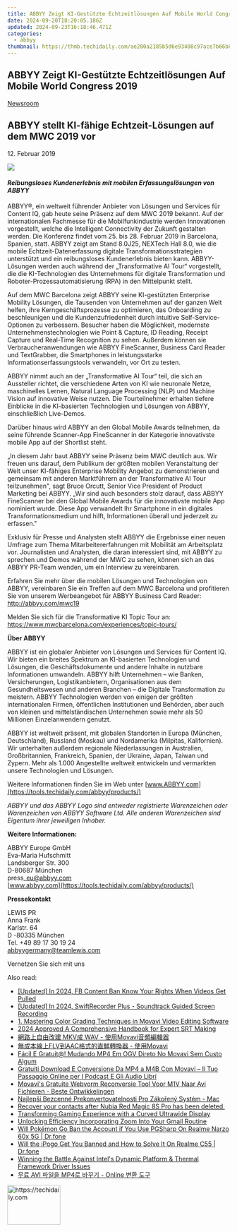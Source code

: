 ```yaml
---
title: ABBYY Zeigt KI-Gestützte Echtzeitlösungen Auf Mobile World Congress 2019
date: 2024-09-20T18:20:05.186Z
updated: 2024-09-23T16:18:46.471Z
categories:
  - abbyy
thumbnail: https://thmb.techidaily.com/ae200a2185b5d6e93408c97ace7b66b8254fa867626e84f986d0cc30e800ea8d.jpg
---
```


## ABBYY Zeigt KI-Gestützte Echtzeitlösungen Auf Mobile World Congress 2019

[Newsroom](https://tools.techidaily.com/abbyy/products/)

## ABBYY stellt KI-fähige Echtzeit-Lösungen auf dem MWC 2019 vor

12\. Februar 2019

![](https://content.abbyy.com/-/media/project/abbyy/abbyy/branchtemplates/shutterstock_1272462163_1296-x-729.jpg?h=729&iar=0&w=1296)

#### _Reibungsloses Kundenerlebnis mit mobilen Erfassungslösungen von ABBYY_ 

ABBYY®, ein weltweit führender Anbieter von Lösungen und Services für Content IQ, gab heute seine Präsenz auf dem MWC 2019 bekannt. Auf der internationalen Fachmesse für die Mobilfunkindustrie werden Innovationen vorgestellt, welche die Intelligent Connectivity der Zukunft gestalten werden. Die Konferenz findet vom 25\. bis 28\. Februar 2019 in Barcelona, Spanien, statt. ABBYY zeigt am Stand 8.0J25, NEXTech Hall 8.0, wie die mobile Echtzeit-Datenerfassung digitale Transformationsstrategien unterstützt und ein reibungsloses Kundenerlebnis bieten kann. ABBYY-Lösungen werden auch während der „Transformative AI Tour“ vorgestellt, die die KI-Technologien des Unternehmens für digitale Transformation und Roboter-Prozessautomatisierung (RPA) in den Mittelpunkt stellt.

Auf dem MWC Barcelona zeigt ABBYY seine KI-gestützten Enterprise Mobility Lösungen, die Tausenden von Unternehmen auf der ganzen Welt helfen, ihre Kerngeschäftsprozesse zu optimieren, das Onboarding zu beschleunigen und die Kundenzufriedenheit durch intuitive Self-Service-Optionen zu verbessern. Besucher haben die Möglichkeit, modernste Unternehmenstechnologien wie Point & Capture, ID Reading, Receipt Capture und Real-Time Recognition zu sehen. Außerdem können sie Verbraucheranwendungen wie ABBYY FineScanner, Business Card Reader und TextGrabber, die Smartphones in leistungsstarke Informationserfassungstools verwandeln, vor Ort zu testen.

ABBYY nimmt auch an der „Transformative AI Tour“ teil, die sich an Aussteller richtet, die verschiedene Arten von KI wie neuronale Netze, maschinelles Lernen, Natural Language Processing (NLP) und Machine Vision auf innovative Weise nutzen. Die Tourteilnehmer erhalten tiefere Einblicke in die KI-basierten Technologien und Lösungen von ABBYY, einschließlich Live-Demos.

Darüber hinaus wird ABBYY an den Global Mobile Awards teilnehmen, da seine führende Scanner-App FineScanner in der Kategorie innovativste mobile App auf der Shortlist steht.

„In diesem Jahr baut ABBYY seine Präsenz beim MWC deutlich aus. Wir freuen uns darauf, dem Publikum der größten mobilen Veranstaltung der Welt unser KI-fähiges Enterprise Mobility Angebot zu demonstrieren und gemeinsam mit anderen Marktführern an der Transformative AI Tour teilzunehmen", sagt Bruce Orcutt, Senior Vice President of Product Marketing bei ABBYY. „Wir sind auch besonders stolz darauf, dass ABBYY FineScanner bei den Global Mobile Awards für die innovativste mobile App nominiert wurde. Diese App verwandelt Ihr Smartphone in ein digitales Transformationsmedium und hilft, Informationen überall und jederzeit zu erfassen."

Exklusiv für Presse und Analysten stellt ABBYY die Ergebnisse einer neuen Umfrage zum Thema Mitarbeitererfahrungen mit Mobilität am Arbeitsplatz vor. Journalisten und Analysten, die daran interessiert sind, mit ABBYY zu sprechen und Demos während der MWC zu sehen, können sich an das ABBYY PR-Team wenden, um ein Interview zu vereinbaren.

Erfahren Sie mehr über die mobilen Lösungen und Technologien von ABBYY, vereinbaren Sie ein Treffen auf dem MWC Barcelona und profitieren Sie von unserem Werbeangebot für ABBYY Business Card Reader: http://abbyy.com/mwc19

Melden Sie sich für die Transformative KI Topic Tour an: <https://www.mwcbarcelona.com/experiences/topic-tours/>

**Über ABBYY**

ABBYY ist ein globaler Anbieter von Lösungen und Services für Content IQ. Wir bieten ein breites Spektrum an KI-basierten Technologien und Lösungen, die Geschäftsdokumente und andere Inhalte in nutzbare Informationen umwandeln. ABBYY hilft Unternehmen – wie Banken, Versicherungen, Logistikanbietern, Organisationen aus dem Gesundheitswesen und anderen Branchen – die Digitale Transformation zu meistern. ABBYY Technologien werden von einigen der größten internationalen Firmen, öffentlichen Institutionen und Behörden, aber auch von kleinen und mittelständischen Unternehmen sowie mehr als 50 Millionen Einzelanwendern genutzt.

ABBYY ist weltweit präsent, mit globalen Standorten in Europa (München, Deutschland), Russland (Moskau) und Nordamerika (Milpitas, Kalifornien). Wir unterhalten außerdem regionale Niederlassungen in Australien, Großbritannien, Frankreich, Spanien, der Ukraine, Japan, Taiwan und Zypern. Mehr als 1.000 Angestellte weltweit entwickeln und vermarkten unsere Technologien und Lösungen.

Weitere Informationen finden Sie im Web unter [www.ABBYY.com](https://tools.techidaily.com/abbyy/products/)

_ABBYY und das ABBYY Logo sind entweder registrierte Warenzeichen oder Warenzeichen von ABBYY Software Ltd. Alle anderen Warenzeichen sind Eigentum ihrer jeweiligen Inhaber._

  
**Weitere Informationen:**

ABBYY Europe GmbH  
Eva-Maria Hufschmitt  
Landsberger Str. 300  
D-80687 München  
press\_eu@abbyy.com  
[www.abbyy.com](https://tools.techidaily.com/abbyy/products/)

**Pressekontakt**

LEWIS PR  
Anna Frank  
Karlstr. 64  
D -80335 München  
Tel. +49 89 17 30 19 24  
[abbyygermany@teamlewis.com](https://tools.techidaily.com/abbyy/products/)

  
Vernetzen Sie sich mit uns

<ins class="adsbygoogle"
     style="display:block"
     data-ad-format="autorelaxed"
     data-ad-client="ca-pub-7571918770474297"
     data-ad-slot="1223367746"></ins>

<ins class="adsbygoogle"
     style="display:block"
     data-ad-client="ca-pub-7571918770474297"
     data-ad-slot="8358498916"
     data-ad-format="auto"
     data-full-width-responsive="true"></ins>

<span class="atpl-alsoreadstyle">Also read:</span>
<div><ul>
<li><a href="https://facebook-videos.techidaily.com/updated-in-2024-fb-content-ban-know-your-rights-when-videos-get-pulled/"><u>[Updated] In 2024, FB Content Ban Know Your Rights When Videos Get Pulled</u></a></li>
<li><a href="https://screen-recording.techidaily.com/updated-in-2024-swiftrecorder-plus-soundtrack-guided-screen-recording/"><u>[Updated] In 2024, SwiftRecorder Plus - Soundtrack Guided Screen Recording</u></a></li>
<li><a href="https://solve-marvelous.techidaily.com/1-mastering-color-grading-techniques-in-movavi-video-editing-software/"><u>1. Mastering Color Grading Techniques in Movavi Video Editing Software</u></a></li>
<li><a href="https://extra-resources.techidaily.com/2024-approved-a-comprehensive-handbook-for-expert-srt-making/"><u>2024 Approved A Comprehensive Handbook for Expert SRT Making</u></a></li>
<li><a href="https://solve-marvelous.techidaily.com/1726226530662-mkv-wav-movavi/"><u>網路上自由改建 MKV成 WAV - 使用Movavi音頻編輯器</u></a></li>
<li><a href="https://solve-marvelous.techidaily.com/1726218787890-flvaac-movavi/"><u>無成本線上FLV到AAC格式的直鮮轉換器 - 使用Movavi</u></a></li>
<li><a href="https://solve-marvelous.techidaily.com/facil-e-gratuit-mudando-mp4-em-ogv-direto-no-movavi-sem-custo-algum/"><u>Fácil E Gratuit@! Mudando MP4 Em OGV Direto No Movavi Sem Custo Algum</u></a></li>
<li><a href="https://solve-marvelous.techidaily.com/gratuiti-download-e-conversione-da-mp4-a-m4b-con-movavi-il-tuo-passaggio-online-per-i-podcast-e-gli-audio-libri/"><u>Gratuiti Download E Conversione Da MP4 a M4B Con Movavi – Il Tuo Passaggio Online per I Podcast E Gli Audio Libri</u></a></li>
<li><a href="https://solve-marvelous.techidaily.com/movavis-gratuite-webvorm-reconversie-tool-voor-m1v-naar-avi-fichieren-beste-ontwikkelingen/"><u>Movavi's Gratuite Webvorm Reconversie Tool Voor M1V Naar Avi Fichieren - Beste Ontwikkelingen</u></a></li>
<li><a href="https://solve-marvelous.techidaily.com/najlepsi-bezcenne-prekonvertovatelnosti-pro-zakoreny-system-mac/"><u>Najlepší Bezcenné Prekonvertovatelnosti Pro Zákořený Systém - Mac</u></a></li>
<li><a href="https://review-topics.techidaily.com/recover-your-contacts-after-nubia-red-magic-8s-pro-has-been-deleted-by-fonelab-android-recover-contacts/"><u>Recover your contacts after Nubia Red Magic 8S Pro has been deleted.</u></a></li>
<li><a href="https://hardware-help.techidaily.com/transforming-gaming-experience-with-a-curved-ultrawide-display/"><u>Transforming Gaming Experience with a Curved Ultrawide Display</u></a></li>
<li><a href="https://extra-hints.techidaily.com/unlocking-efficiency-incorporating-zoom-into-your-gmail-routine/"><u>Unlocking Efficiency Incorporating Zoom Into Your Gmail Routine</u></a></li>
<li><a href="https://pokemon-go-android.techidaily.com/will-pokemon-go-ban-the-account-if-you-use-pgsharp-on-realme-narzo-60x-5g-drfone-by-drfone-virtual-android/"><u>Will Pokémon Go Ban the Account if You Use PGSharp On Realme Narzo 60x 5G | Dr.fone</u></a></li>
<li><a href="https://fake-location.techidaily.com/will-the-ipogo-get-you-banned-and-how-to-solve-it-on-realme-c55-drfone-by-drfone-virtual-android/"><u>Will the iPogo Get You Banned and How to Solve It On Realme C55 | Dr.fone</u></a></li>
<li><a href="https://win-amazing.techidaily.com/winning-the-battle-against-intels-dynamic-platform-and-thermal-framework-driver-issues/"><u>Winning the Battle Against Intel's Dynamic Platform & Thermal Framework Driver Issues</u></a></li>
<li><a href="https://solve-marvelous.techidaily.com/avi-mp4-online/"><u>무료 AVI 파일을 MP4로 바꾸기 - Online 변환 도구</u></a></li>
</ul></div>

<!-- affiliate ads begin -->
<a href="https://aligracehair.sjv.io/c/5597632/2135350/19272" target="_top" id="2135350">
  <img src="//a.impactradius-go.com/display-ad/19272-2135350" border="0" alt="https://techidaily.com" width="120" height="90"/>
</a>
<img height="0" width="0" src="https://aligracehair.sjv.io/i/5597632/2135350/19272" style="position:absolute;visibility:hidden;" border="0" />
<!-- affiliate ads end -->


